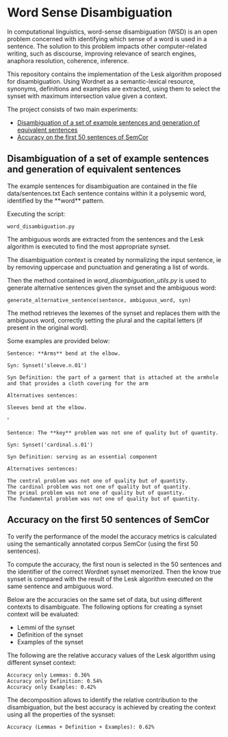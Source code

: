 # Word Sense Disambiguation

In computational linguistics, word-sense disambiguation (WSD) is an open problem concerned with identifying which sense of a word is used in a sentence. The solution to this problem impacts other computer-related writing, such as discourse, improving relevance of search engines, anaphora resolution, coherence, inference.

This repository contains the implementation of the Lesk algorithm proposed for disambiguation. Using Wordnet as a semantic-lexical resource, synonyms, definitions and examples are extracted, using them to select the synset with maximum intersection value given a context.

The project consists of two main experiments:

- [Disambiguation of a set of example sentences and generation of equivalent sentences](#disambiguation-of-a-set-of-example-sentences-and-generation-of-equivalent-sentences)
- [Accuracy on the first 50 sentences of SemCor](#accuracy-on-the-first-50-sentences-of-semcor)

## Disambiguation of a set of example sentences and generation of equivalent sentences

The example sentences for disambiguation are contained in the file data/sentences.txt
Each sentence contains within it a polysemic word, identified by the \*\*word\*\* pattern.

Executing the script:

    word_disambiguation.py

The ambiguous words are extracted from the sentences and the Lesk algorithm is executed to find the most appropriate synset.

The disambiguation context is created by normalizing the input sentence, ie by removing uppercase and punctuation and generating a list of words.

Then the method contained in *word_disambiguation_utils.py* is used to generate alternative sentences given the synset and the ambiguous word: 

    generate_alternative_sentence(sentence, ambiguous_word, syn)
    
The method retrieves the lexemes of the synset and replaces them with the ambiguous word, correctly setting the plural and the capital letters (if present in the original word).

Some examples are provided below:

    Sentence: **Arms** bend at the elbow.

    Syn: Synset('sleeve.n.01')
    
    Syn Definition: the part of a garment that is attached at the armhole and that provides a cloth covering for the arm
    
    Alternatives sentences:
    
    Sleeves bend at the elbow.
    
'

    Sentence: The **key** problem was not one of quality but of quantity.
    
    Syn: Synset('cardinal.s.01')
    
    Syn Definition: serving as an essential component
    
    Alternatives sentences:
    
    The central problem was not one of quality but of quantity.
    The cardinal problem was not one of quality but of quantity.
    The primal problem was not one of quality but of quantity.
    The fundamental problem was not one of quality but of quantity.

## Accuracy on the first 50 sentences of SemCor
    
To verify the performance of the model the accuracy metrics is calculated using the semantically annotated corpus SemCor (using the first 50 sentences).

To compute the accuracy, the first noun is selected in the 50 sentences and the identifier of the correct Wordnet synset memorized. Then the know true synset is compared with the result of the Lesk algorithm executed on the same sentence and ambiguous word.

Below are the accuracies on the same set of data, but using different contexts to disambiguate. The following options for creating a synset context will be evaluated:

- Lemmi of the synset
- Definition of the synset
- Examples of the synset

The following are the relative accuracy values of the Lesk algorithm using different synset context:


    Accuracy only Lemmas: 0.36% 
    Accuracy only Definition: 0.54%
    Accuracy only Examples: 0.42%
    
The decomposition allows to identify the relative contribution to the disambiguation, but the best accuracy is achieved by creating the context using all the properties of the sysnset:    

    Accuracy (Lemmas + Definition + Examples): 0.62%

